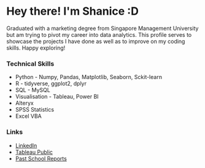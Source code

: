 # Hey there! I'm Shanice :D
Graduated with a marketing degree from Singapore Management University but am trying to pivot my career into data analytics. This profile serves to showcase the projects I have done as well as to improve on my coding skills. Happy exploring!

### Technical Skills
+ Python - Numpy, Pandas, Matplotlib, Seaborn, Sckit-learn
+ R - tidyverse, ggplot2, dplyr
+ SQL - MySQL
+ Visualisation - Tableau, Power BI
+ Alteryx
+ SPSS Statistics
+ Excel VBA

### Links
+ [LinkedIn](https://www.linkedin.com/in/shanicengyishan/)
+ [Tableau Public](https://public.tableau.com/app/profile/shanice.yi.shan.ng)
+ [Past School Reports](https://drive.google.com/drive/folders/1a715taSUgw4F0QOD92W9ya-RS9t1l7Ew?usp=sharing)
